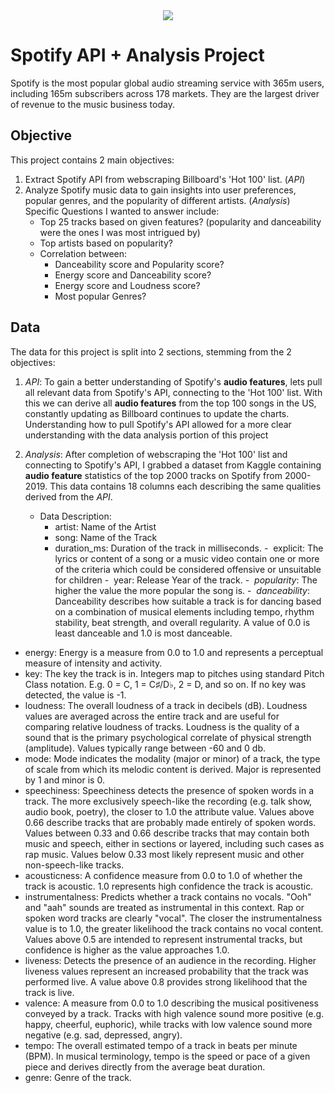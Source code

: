 <div align="center">
<img src= https://upload.wikimedia.org/wikipedia/commons/2/26/Spotify_logo_with_text.svg>
</div>

# Spotify API + Analysis Project
Spotify is the most popular global audio streaming service with 365m users, including 165m subscribers across 178 markets. They are the largest driver of revenue to the music business today.

## Objective 
This project contains 2 main objectives: 
1) Extract Spotify API from webscraping Billboard's 'Hot 100' list. (*API*)  
2) Analyze Spotify music data to gain insights into user preferences, popular genres, and the popularity of different artists. (*Analysis*)
Specific Questions I wanted to answer include: 
    - Top 25 tracks based on given features? (popularity and danceability were the ones I was most intrigued by)
    - Top artists based on popularity?
    - Correlation between:
        - Danceability score and Popularity score?
        - Energy score and Danceability score?
        - Energy score and Loudness score?
        - Most popular Genres?

## Data 
The data for this project is split into 2 sections, stemming from the 2 objectives:
1) *API*: To gain a better understanding of Spotify's **audio features**, lets pull all relevant data from Spotify's API, connecting to the 'Hot 100' list. With this we can derive all **audio features** from the top 100 songs in the US, constantly updating as Billboard continues to update the charts. Understanding how to pull Spotify's API allowed for a more clear understanding with the data analysis portion of this project   

2) *Analysis*: After completion of webscraping the 'Hot 100' list and connecting to Spotify's API, I grabbed a dataset from Kaggle containing **audio feature** statistics of the top 2000 tracks on Spotify from 2000-2019. This data contains 18 columns each describing the same qualities derived from the *API*. 
    - Data Description: 
        - artist: Name of the Artist
        - song: Name of the Track
        - duration_ms: Duration of the track in milliseconds.
        -  explicit: The lyrics or content of a song or a music video contain one or more of the criteria which could be considered offensive or unsuitable for children
        -   year: Release Year of the track.
        -   *popularity*: The higher the value the more popular the song is.
        -   *danceability*: Danceability describes how suitable a track is for dancing based on a combination of musical elements including tempo, rhythm stability, beat strength, and overall regularity. A value of 0.0 is least danceable and 1.0 is most danceable.
* energy: Energy is a measure from 0.0 to 1.0 and represents a perceptual measure of intensity and activity.
* key: The key the track is in. Integers map to pitches using standard Pitch Class notation. E.g. 0 = C, 1 = C♯/D♭, 2 = D, and so on. If no key was detected, the value is -1.
* loudness: The overall loudness of a track in decibels (dB). Loudness values are averaged across the entire track and are useful for comparing relative loudness of tracks. Loudness is the quality of a sound that is the primary psychological correlate of physical strength (amplitude). Values typically range between -60 and 0 db.
* mode: Mode indicates the modality (major or minor) of a track, the type of scale from which its melodic content is derived. Major is represented by 1 and minor is 0.
* speechiness: Speechiness detects the presence of spoken words in a track. The more exclusively speech-like the recording (e.g. talk show, audio book, poetry), the closer to 1.0 the attribute value. Values above 0.66 describe tracks that are probably made entirely of spoken words. Values between 0.33 and 0.66 describe tracks that may contain both music and speech, either in sections or layered, including such cases as rap music. Values below 0.33 most likely represent music and other non-speech-like tracks.
* acousticness: A confidence measure from 0.0 to 1.0 of whether the track is acoustic. 1.0 represents high confidence the track is acoustic.
* instrumentalness: Predicts whether a track contains no vocals. "Ooh" and "aah" sounds are treated as instrumental in this context. Rap or spoken word tracks are clearly "vocal". The closer the instrumentalness value is to 1.0, the greater likelihood the track contains no vocal content. Values above 0.5 are intended to represent instrumental tracks, but confidence is higher as the value approaches 1.0.
* liveness: Detects the presence of an audience in the recording. Higher liveness values represent an increased probability that the track was performed live. A value above 0.8 provides strong likelihood that the track is live.
* valence: A measure from 0.0 to 1.0 describing the musical positiveness conveyed by a track. Tracks with high valence sound more positive (e.g. happy, cheerful, euphoric), while tracks with low valence sound more negative (e.g. sad, depressed, angry).
* tempo: The overall estimated tempo of a track in beats per minute (BPM). In musical terminology, tempo is the speed or pace of a given piece and derives directly from the average beat duration.
* genre: Genre of the track.






